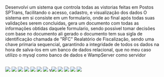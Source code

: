 Desenvolvi um sistema que controla todas as vistorias feitas em Postos SPTrans, facilitando o acesso, cadastro, e visualização dos dados
O sistema em si consiste em um formulario, onde ao final após todas suas validações serem concluidas, gera um documento com todas as informações obtidas daquele formulario, sendo possivel tomar decisões com base no documento ali gerado
o documento tem sua sigla de identificação chamada de "RFC" Realatório de Fiscalização, sendo uma chave prímaria sequencial, garantindo a integridade de todos os dados na hora de salva-los em um banco de dados relacional, que no meu caso utilizo o mysql como banco de dados e WampServer como servidor

##

<img src="https://github.com/GMPompeu/RFC-Fiscalizacao-SPTrans/assets/132175081/d901d015-3a97-46e6-8e11-c19f55b6205c">
<img src="https://github.com/GMPompeu/RFC-Fiscalizacao-SPTrans/assets/132175081/09078b61-1ba4-4ee9-849e-b89d9ddbd010">
<img src="https://github.com/GMPompeu/RFC-Fiscalizacao-SPTrans/assets/132175081/bb27ae35-ee41-4f80-b1ad-74100a7e290f">
<img src="https://github.com/GMPompeu/RFC-Fiscalizacao-SPTrans/assets/132175081/61132a2a-a7a8-48c0-8330-bcd4b43c452e">
<img src="https://github.com/GMPompeu/RFC-Fiscalizacao-SPTrans/assets/132175081/c7b3339e-de98-4f0f-8b0a-3f478a98defc">
<img src="https://github.com/GMPompeu/RFC-Fiscalizacao-SPTrans/assets/132175081/9320f299-a739-47a7-899e-210a70624982">
<img src="https://github.com/GMPompeu/RFC-Fiscalizacao-SPTrans/assets/132175081/cae3addc-6669-4700-bd77-34f2989d8264">
v<img src="https://github.com/GMPompeu/RFC-Fiscalizacao-SPTrans/assets/132175081/0bf2bafa-f12d-40ff-95cf-379e6e09820e">
<img src="https://github.com/GMPompeu/RFC-Fiscalizacao-SPTrans/assets/132175081/98770b13-428b-462d-ae0c-c1cdfa018f8f">
<img src="https://github.com/GMPompeu/RFC-Fiscalizacao-SPTrans/assets/132175081/be04ed04-943b-4e37-8032-b82637427f1d">
<img src="https://github.com/GMPompeu/RFC-Fiscalizacao-SPTrans/assets/132175081/8abf957f-f68c-4a84-ab94-e48d5c6d156d">
<img src="https://github.com/GMPompeu/RFC-Fiscalizacao-SPTrans/assets/132175081/5f9a61ae-b79b-4d69-af48-42be9bec6156">
